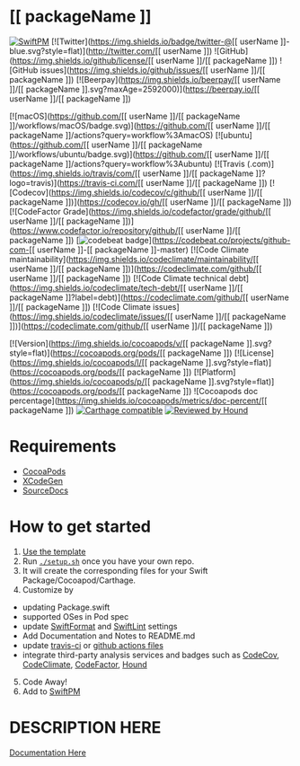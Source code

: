 # [[ packageName ]]

[![SwiftPM](https://img.shields.io/badge/SPM-Linux%20%7C%20iOS%20%7C%20macOS%20%7C%20watchOS%20%7C%20tvOS-success?logo=swift)](https://swift.org)
[![Twitter](https://img.shields.io/badge/twitter-@[[ userName ]]-blue.svg?style=flat)](http://twitter.com/[[ userName ]])
![GitHub](https://img.shields.io/github/license/[[ userName ]]/[[ packageName ]])
![GitHub issues](https://img.shields.io/github/issues/[[ userName ]]/[[ packageName ]])
[![Beerpay](https://img.shields.io/beerpay/[[ userName ]]/[[ packageName ]].svg?maxAge=2592000)](https://beerpay.io/[[ userName ]]/[[ packageName ]])

[![macOS](https://github.com/[[ userName ]]/[[ packageName ]]/workflows/macOS/badge.svg)](https://github.com/[[ userName ]]/[[ packageName ]]/actions?query=workflow%3AmacOS)
[![ubuntu](https://github.com/[[ userName ]]/[[ packageName ]]/workflows/ubuntu/badge.svg)](https://github.com/[[ userName ]]/[[ packageName ]]/actions?query=workflow%3Aubuntu)
[![Travis (.com)](https://img.shields.io/travis/com/[[ userName ]]/[[ packageName ]]?logo=travis)](https://travis-ci.com/[[ userName ]]/[[ packageName ]])
[![Codecov](https://img.shields.io/codecov/c/github/[[ userName ]]/[[ packageName ]])](https://codecov.io/gh/[[ userName ]]/[[ packageName ]])
[![CodeFactor Grade](https://img.shields.io/codefactor/grade/github/[[ userName ]]/[[ packageName ]])](https://www.codefactor.io/repository/github/[[ userName ]]/[[ packageName ]])
[![codebeat badge](https://codebeat.co/badges/4f86fb90-f8de-40c5-ab63-e6069cde5002)](https://codebeat.co/projects/github-com-[[ userName ]]-[[ packageName ]]-master)
[![Code Climate maintainability](https://img.shields.io/codeclimate/maintainability/[[ userName ]]/[[ packageName ]])](https://codeclimate.com/github/[[ userName ]]/[[ packageName ]])
[![Code Climate technical debt](https://img.shields.io/codeclimate/tech-debt/[[ userName ]]/[[ packageName ]]?label=debt)](https://codeclimate.com/github/[[ userName ]]/[[ packageName ]])
[![Code Climate issues](https://img.shields.io/codeclimate/issues/[[ userName ]]/[[ packageName ]])](https://codeclimate.com/github/[[ userName ]]/[[ packageName ]])

[![Version](https://img.shields.io/cocoapods/v/[[ packageName ]].svg?style=flat)](https://cocoapods.org/pods/[[ packageName ]])
[![License](https://img.shields.io/cocoapods/l/[[ packageName ]].svg?style=flat)](https://cocoapods.org/pods/[[ packageName ]])
[![Platform](https://img.shields.io/cocoapods/p/[[ packageName ]].svg?style=flat)](https://cocoapods.org/pods/[[ packageName ]])
![Cocoapods doc percentage](https://img.shields.io/cocoapods/metrics/doc-percent/[[ packageName ]])
[![Carthage compatible](https://img.shields.io/badge/Carthage-compatible-4BC51D.svg?style=flat)](https://github.com/Carthage/Carthage)
[![Reviewed by Hound](https://img.shields.io/badge/Reviewed_by-Hound-8E64B0.svg)](https://houndci.com)

# Requirements 

* [CocoaPods](https://cocoapods.org)
* [XCodeGen](https://github.com/yonaskolb/XcodeGen)
* [SourceDocs](https://github.com/eneko/SourceDocs)

# How to get started

1. [Use the template](https://github.com/brightdigit/EggSeed/generate)
2. Run [`./setup.sh`](https://github.com/brightdigit/EggSeed/blob/master/setup.sh) once you have your own repo. 
3. It will create the corresponding files for your Swift Package/Cocoapod/Carthage.
4. Customize by 
  * updating Package.swift
  * supported OSes in Pod spec
  * update [SwiftFormat](https://github.com/brightdigit/EggSeed/blob/master/.swiftformat) and [SwiftLint](https://github.com/brightdigit/EggSeed/blob/master/.swiftlint.yml) settings
  * Add Documentation and Notes to README.md
  * update [travis-ci](https://github.com/brightdigit/EggSeed/blob/master/.travis.yml) or [github actions files](https://github.com/brightdigit/EggSeed/tree/master/.github/workflows)
  * integrate third-party analysis services and badges such as [CodeCov](https://codecov.io), [CodeClimate](https://codeclimate.com), [CodeFactor](https://www.codefactor.io/dashboard), [Hound](https://houndci.com)
5. Code Away!
5. Add to [SwiftPM](https://github.com/daveverwer/SwiftPMLibrary)

# DESCRIPTION HERE

[Documentation Here](/docs/README.md)
